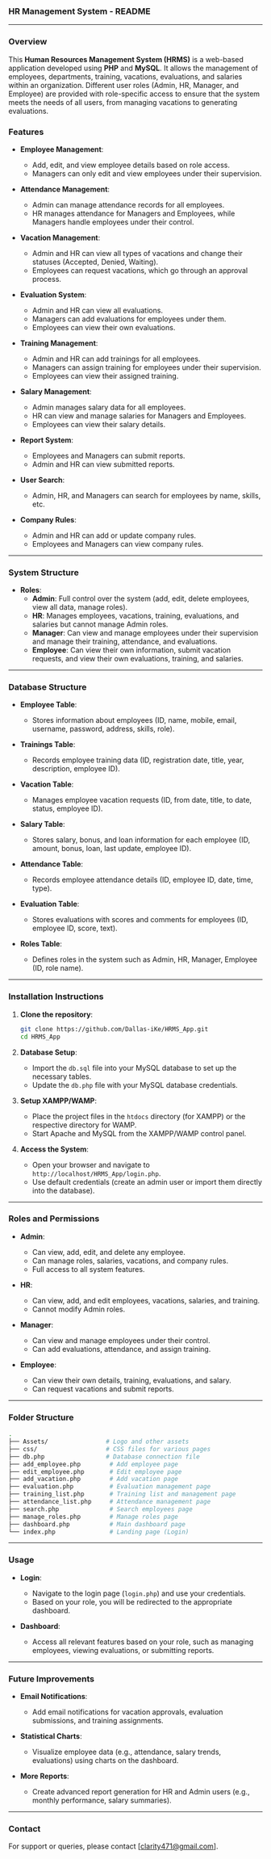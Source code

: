 ### HR Management System - README

---

### Overview

This **Human Resources Management System (HRMS)** is a web-based application developed using **PHP** and **MySQL**. It allows the management of employees, departments, training, vacations, evaluations, and salaries within an organization. Different user roles (Admin, HR, Manager, and Employee) are provided with role-specific access to ensure that the system meets the needs of all users, from managing vacations to generating evaluations.

### Features

- **Employee Management**:
  - Add, edit, and view employee details based on role access.
  - Managers can only edit and view employees under their supervision.
  
- **Attendance Management**:
  - Admin can manage attendance records for all employees.
  - HR manages attendance for Managers and Employees, while Managers handle employees under their control.

- **Vacation Management**:
  - Admin and HR can view all types of vacations and change their statuses (Accepted, Denied, Waiting).
  - Employees can request vacations, which go through an approval process.
  
- **Evaluation System**:
  - Admin and HR can view all evaluations.
  - Managers can add evaluations for employees under them.
  - Employees can view their own evaluations.
  
- **Training Management**:
  - Admin and HR can add trainings for all employees.
  - Managers can assign training for employees under their supervision.
  - Employees can view their assigned training.

- **Salary Management**:
  - Admin manages salary data for all employees.
  - HR can view and manage salaries for Managers and Employees.
  - Employees can view their salary details.

- **Report System**:
  - Employees and Managers can submit reports.
  - Admin and HR can view submitted reports.

- **User Search**:
  - Admin, HR, and Managers can search for employees by name, skills, etc.

- **Company Rules**:
  - Admin and HR can add or update company rules.
  - Employees and Managers can view company rules.

---

### System Structure

- **Roles**:
  - **Admin**: Full control over the system (add, edit, delete employees, view all data, manage roles).
  - **HR**: Manages employees, vacations, training, evaluations, and salaries but cannot manage Admin roles.
  - **Manager**: Can view and manage employees under their supervision and manage their training, attendance, and evaluations.
  - **Employee**: Can view their own information, submit vacation requests, and view their own evaluations, training, and salaries.

---

### Database Structure

- **Employee Table**:
  - Stores information about employees (ID, name, mobile, email, username, password, address, skills, role).

- **Trainings Table**:
  - Records employee training data (ID, registration date, title, year, description, employee ID).

- **Vacation Table**:
  - Manages employee vacation requests (ID, from date, title, to date, status, employee ID).

- **Salary Table**:
  - Stores salary, bonus, and loan information for each employee (ID, amount, bonus, loan, last update, employee ID).

- **Attendance Table**:
  - Records employee attendance details (ID, employee ID, date, time, type).

- **Evaluation Table**:
  - Stores evaluations with scores and comments for employees (ID, employee ID, score, text).

- **Roles Table**:
  - Defines roles in the system such as Admin, HR, Manager, Employee (ID, role name).

---

### Installation Instructions

1. **Clone the repository**:

   ```bash
   git clone https://github.com/Dallas-iKe/HRMS_App.git
   cd HRMS_App
   ```

2. **Database Setup**:
   - Import the `db.sql` file into your MySQL database to set up the necessary tables.
   - Update the `db.php` file with your MySQL database credentials.

3. **Setup XAMPP/WAMP**:
   - Place the project files in the `htdocs` directory (for XAMPP) or the respective directory for WAMP.
   - Start Apache and MySQL from the XAMPP/WAMP control panel.

4. **Access the System**:
   - Open your browser and navigate to `http://localhost/HRMS_App/login.php`.
   - Use default credentials (create an admin user or import them directly into the database).

---

### Roles and Permissions

- **Admin**:
  - Can view, add, edit, and delete any employee.
  - Can manage roles, salaries, vacations, and company rules.
  - Full access to all system features.
  
- **HR**:
  - Can view, add, and edit employees, vacations, salaries, and training.
  - Cannot modify Admin roles.
  
- **Manager**:
  - Can view and manage employees under their control.
  - Can add evaluations, attendance, and assign training.
  
- **Employee**:
  - Can view their own details, training, evaluations, and salary.
  - Can request vacations and submit reports.

---

### Folder Structure

```bash
.
├── Assets/                # Logo and other assets
├── css/                   # CSS files for various pages
├── db.php                 # Database connection file
├── add_employee.php        # Add employee page
├── edit_employee.php       # Edit employee page
├── add_vacation.php        # Add vacation page
├── evaluation.php          # Evaluation management page
├── training_list.php       # Training list and management page
├── attendance_list.php     # Attendance management page
├── search.php              # Search employees page
├── manage_roles.php        # Manage roles page
├── dashboard.php           # Main dashboard page
└── index.php               # Landing page (Login)
```

---

### Usage

- **Login**:
  - Navigate to the login page (`login.php`) and use your credentials.
  - Based on your role, you will be redirected to the appropriate dashboard.

- **Dashboard**:
  - Access all relevant features based on your role, such as managing employees, viewing evaluations, or submitting reports.

---

### Future Improvements

- **Email Notifications**:
  - Add email notifications for vacation approvals, evaluation submissions, and training assignments.
  
- **Statistical Charts**:
  - Visualize employee data (e.g., attendance, salary trends, evaluations) using charts on the dashboard.

- **More Reports**:
  - Create advanced report generation for HR and Admin users (e.g., monthly performance, salary summaries).

---

### Contact

For support or queries, please contact [clarity471@gmail.com].
